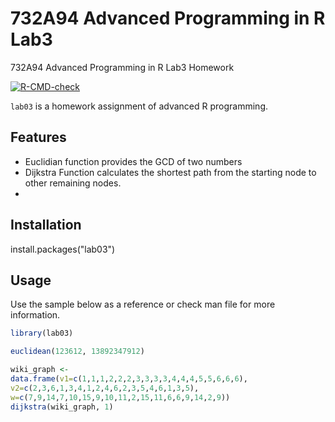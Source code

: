 # 732A94 Advanced Programming in R Lab3
732A94 Advanced Programming in R Lab3 Homework

<!-- badges: start -->
[![R-CMD-check](https://github.com/qqyfly/732A94_Advanced_Programming_in_R_Lab3/actions/workflows/R-CMD-check.yaml/badge.svg)](https://github.com/qqyfly/732A94_Advanced_Programming_in_R_Lab3/actions/workflows/R-CMD-check.yaml)
<!-- badges: end -->

`lab03`   is a homework assignment of advanced R programming.

## Features

* Euclidian function provides the GCD of two numbers
* Dijkstra Function calculates the shortest path from the starting node to other remaining nodes.
* 
## Installation

install.packages("lab03")

## Usage

Use the sample below as a reference or check man file for more information.

```r
library(lab03)

euclidean(123612, 13892347912)

wiki_graph <-
data.frame(v1=c(1,1,1,2,2,2,3,3,3,3,4,4,4,5,5,6,6,6),
v2=c(2,3,6,1,3,4,1,2,4,6,2,3,5,4,6,1,3,5),
w=c(7,9,14,7,10,15,9,10,11,2,15,11,6,6,9,14,2,9))
dijkstra(wiki_graph, 1)

```
